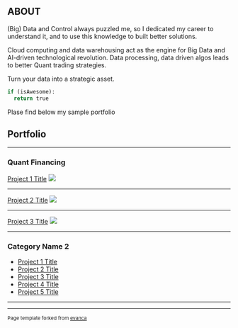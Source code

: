 ## ABOUT
(Big) Data and Control always puzzled me, so I dedicated my career to understand it, and to use this knowledge to built better solutions.


Cloud computing and data warehousing act as the engine for Big Data and AI-driven technological revolution. Data processing, data driven algos leads to better Quant trading strategies. 

Turn your data into a strategic asset.

```python
if (isAwesome):
  return true
```

Plase find below my sample portfolio

## Portfolio

---

### Quant Financing 

[Project 1 Title](/sample_page)
<img src="images/dummy_thumbnail.jpg?raw=true"/>

---
[Project 2 Title](/pdf/sample_presentation.pdf)
<img src="images/dummy_thumbnail.jpg?raw=true"/>

---
[Project 3 Title](http://example.com/)
<img src="images/dummy_thumbnail.jpg?raw=true"/>

---

### Category Name 2

- [Project 1 Title](http://example.com/)
- [Project 2 Title](http://example.com/)
- [Project 3 Title](http://example.com/)
- [Project 4 Title](http://example.com/)
- [Project 5 Title](http://example.com/)

---




---
<p style="font-size:11px">Page template forked from <a href="https://github.com/evanca/quick-portfolio">evanca</a></p>
<!-- Remove above link if you don't want to attibute -->
